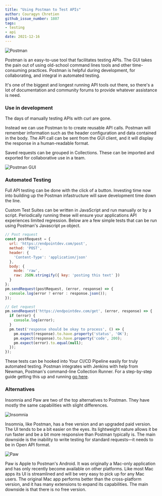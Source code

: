 ```yaml
---
title: "Using Postman to Test APIs"
author: Couragyn Chretien
github_issue_number: 1807
tags:
- testing
- api
date: 2021-12-16
---
```


![Postman](/blog/2021/11/using-postman-to-test-apis/postman.png)

Postman is an easy-to-use tool that facilitates testing APIs. The GUI takes the pain out of using old-school command lines tools and other time-consuming practices. Postman is helpful during development, for collaborating, and integral in automated testing.

It's one of the biggest and longest running API tools out there, so there's a lot of documentation and community forums to provide whatever assistance is need.

### Use in development

The days of manually testing APIs with curl are gone.

Instead we can use Postman to to create reusable API calls. Postman will remember information such as the header configuration and data contained in the body. The API call can be sent from the GUI client, and it will display the response in a human-readable format.

Saved requests can be grouped in Collections. These can be imported and exported for collaborative use in a team.

![Postman GUI](/blog/2021/11/using-postman-to-test-apis/gui.png)

### Automated Testing

Full API testing can be done with the click of a button. Investing time now into building up the Postman infastructure will save development time down the line.

Custom Test Suites can be written in JavaScript and run manually or by a script. Periodically running these will ensure your applications API experiences limited regression. Below are a few simple tests that can be run using Postman's Javascript `pm` object.

```javascript
// Post request
const postRequest = {
  url: 'https://endpointdev.com/post',
  method: 'POST',
  header: {
    'Content-Type': 'application/json'
  },
  body: {
    mode: 'raw',
    raw: JSON.stringify({ key: 'posting this text' })
  }
};
pm.sendRequest(postRequest, (error, response) => {
  console.log(error ? error : response.json());
});
```

```javascript
// Get request
pm.sendRequest('https://endpointdev.com/get', (error, response) => {
  if (error) {
    console.log(error);
  }
  pm.test('response should be okay to process', () => {
    pm.expect(response).to.have.property('status', 'OK');
    pm.expect(response).to.have.property('code', 200);
    pm.expect(error).to.equal(null);
  });
});
```

These tests can be hooked into Your CI/CD Pipeline easily for truly automated testing. Postman integrates with Jenkins with help from Newman, Postman's command-line Collection Runner. For a step-by-step guide getting this up and running [go here](https://learning.postman.com/docs/running-collections/using-newman-cli/integration-with-jenkins/).

### Alternatives

Insomnia and Paw are two of the top alternatives to Postman. They have mostly the same capabilities with slight differences.

![Insomnia](/blog/2021/11/using-postman-to-test-apis/insomnia.png)

Insomnia, like Postman, has a free version and an upgraded paid version. The UI tends to be a bit easier on the eyes. Its lightweight nature allows it be run faster and be a bit more responsive than Postman typically is. The main downside is the inability to write testing for standard requests—it needs to be in Open API format.

![Paw](/blog/2021/11/using-postman-to-test-apis/paw.png)

Paw is Apple to Postman's Android. It was originally a Mac-only application and has only recently become available on other platforms. Like most Mac apps its UI is streamlined and will be very easy to pick up for any Mac users. The original Mac app performs better than the cross-platform version, and it has many extensions to expand its capabilities. The main downside is that there is no free version.
